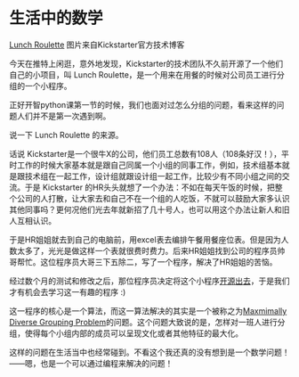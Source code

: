 # 生活中的数学

[Lunch Roulette](/images/lunch-roulette.jpg)
图片来自Kickstarter官方技术博客


今天在推特上闲逛，意外地发现，Kickstarter的技术团队不久前开源了一个他们自己的小项目，叫 Lunch Roulette，是一个用来在用餐的时候对公司员工进行分组的一个小程序。

正好开智python课第一节的时候，我们也面对过怎么分组的问题，看来这样的问题人们并不是第一次遇到啊。

说一下 Lunch Roulette 的来源。

话说 Kickstarter是一个很牛X的公司，他们员工总数有108人（108条好汉！），平时工作的时候大家基本就是跟自己同属一个小组的同事工作，例如，技术组基本就是跟技术组在一起工作，设计组就跟设计组一起工作，比较少有不同小组之间的交流。于是 Kickstarter 的HR头头就想了一个办法：不如在每天午饭的时候，把整个公司的人打散，让大家去和自己不在一个组的人吃饭，不就可以鼓励大家多认识其他同事吗？更何况他们光去年就新招了几十号人，也可以用这个办法让新人和旧人互相认识。

于是HR姐姐就去到自己的电脑前，用excel表去编排午餐用餐座位表。但是因为人数太多了，光光是做这样一个表就很费时费力。后来HR姐姐找到公司的程序员帅哥帮忙。这位程序员大哥三下五除二，写了一个程序，解决了HR姐姐的苦恼。

经过数个月的测试和修改之后，那位程序员决定将这个小程序[开源出去](https://www.kickstarter.com/backing-and-hacking/lunch-roulette)，于是我们才有机会去学习这一有趣的程序 :)


这一程序的核心是一个算法，而这一算法解决的其实是一个被称之为[Maxmimally Diverse Grouping Problem](http://www.optsicom.es/mdgp/)的问题。这个问题大致说的是，怎样对一班人进行分组，使得每个小组内部的成员可以呈现文化或者其他特征的最大化。

这样的问题在生活当中也经常碰到。不看这个我还真的没有想到是一个数学问题！——嗯，也是一个可以通过编程来解决的问题！